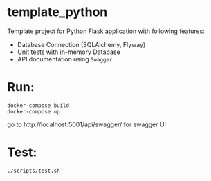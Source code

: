 # template_python
Template project for Python Flask application with following features:

- Database Connection (SQLAlchemy, Flyway)
- Unit tests with in-memory Database
- API documentation using `Swagger`


# Run:
```
docker-compose build
docker-compose up
```

go to http://localhost:5001/api/swagger/ for swagger UI

# Test:
```
./scripts/test.sh
```
